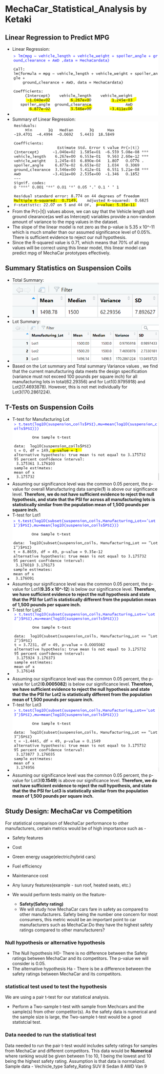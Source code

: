 # MechaCar_Statistical_Analysis by Ketaki
## Linear Regression to Predict MPG
- Linear Regression:
- ![](https://github.com/ketpradh/MechaCar_Statistical_Analysis/blob/main/Resources/Linear%20Regression%20to%20Predict%20MPG%20Fig%201.PNG) 
- Summary of Linear Regression:
- ![](https://github.com/ketpradh/MechaCar_Statistical_Analysis/blob/main/Resources/Linear%20Regression%20to%20Predict%20MPG%20Fig%202.PNG)
- From the Pr(>|t|) values above, we can say that the Vehicle length and ground clearance(as well as Intercept) variables provide a non-random amount of variance to the mpg values in the dataset.
- The slope of the linear model is not zero as the p-value is 5.35 x 10^-11 which is much smaller than our assumed significance level of 0.05%. There is sufficient evidence to reject our null hypothesis.
- Since the R-squared value is 0.71, which means that 70% of all mpg values will be correct using this linear model, this linear model can predict mpg of MechaCar prototypes effectively.
## Summary Statistics on Suspension Coils
- Total Summary:
- ![](https://github.com/ketpradh/MechaCar_Statistical_Analysis/blob/main/Resources/Summary%20Statistics%20on%20Suspension%20Coils%20Fig.1.PNG)
- Lot Summary:
- ![](https://github.com/ketpradh/MechaCar_Statistical_Analysis/blob/main/Resources/Summary%20Statistics%20on%20Suspension%20Coils%20Fig.2.PNG)
- Based on the Lot summary and Total summary Variance values , we find that the current manufacturing data meets the design specification (variance must not exceed 100 pounds per square inch) for all manufacturing lots in total(62.29356) and for Lot1(0.9795918) and Lot2(7.4693878). However, this is not met individually for Lot3(170.2861224).
## T-Tests on Suspension Coils
- T-test for Manufacturing Lot
- ![](https://github.com/ketpradh/MechaCar_Statistical_Analysis/blob/main/Resources/T-Tests%20on%20Suspension%20Coils.PNG)
- Assuming our significance level was the common 0.05 percent, the p-value for overall Manufacturing data sample(**1**) is above our significance level. **Therefore, we do not have sufficient evidence to reject the null hypothesis, and state that the PSI for across all manufacturing lots is statistically similar from the population mean of 1,500 pounds per square inch.**
- T-test for Lot1
- ![](https://github.com/ketpradh/MechaCar_Statistical_Analysis/blob/main/Resources/T-Tests%20on%20Suspension%20Coils%20Lot%201.PNG)
- Assuming our significance level was the common 0.05 percent, the p-value for Lot1(**9.35 x 10^-12**) is below our significance level. **Therefore, we have sufficient evidence to reject the null hypothesis and state that the PSI for Lot1 is statistically different from the population mean of 1,500 pounds per square inch.**
- T-test for Lot2
- ![](https://github.com/ketpradh/MechaCar_Statistical_Analysis/blob/main/Resources/T-Tests%20on%20Suspension%20Coils%20Lot%202.PNG)
- Assuming our significance level was the common 0.05 percent, the p-value for Lot2(**0.0005082**) is below our significance level. **Therefore, we have sufficient evidence to reject the null hypothesis and state that the the PSI for Lot2 is statistically different from the population mean of 1,500 pounds per square inch.**
- T-test for Lot3
- ![](https://github.com/ketpradh/MechaCar_Statistical_Analysis/blob/main/Resources/T-Tests%20on%20Suspension%20Coils%20Lot%203.PNG)
- Assuming our significance level was the common 0.05 percent, the p-value for Lot3(**0.1549**) is above our significance level. **Therefore, we do not have sufficient evidence to reject the null hypothesis, and state that the the PSI for Lot3 is statistically similar from the population mean of 1,500 pounds per square inch.**
## Study Design: MechaCar vs Competition
For statistical comparison of MechaCar performance to other manufacturers, certain metrics would be of high importance such as -
- Safety features
- Cost
- Green energy usage(electric/hybrid cars)
- Fuel efficiency
- Maintenance cost
- Any luxury features(example - sun roof, heated seats, etc.)

- We would perform tests mainly on the feature-
  - **Safety(Safety rating)**
  - We will study how MechaCar cars fare in safety as compared to other manufacturers. Safety being the number one concern for most consumers, this metric would be an important point to car manufacturers such as MechaCar.Do they have the highest safety ratings compared to other manufacturers?
  
### Null hypothesis or alternative hypothesis
- The Null hypothesis H0- There is no difference between the Safety ratings between MechaCar and its competitors. The p-value we will consider is 0.05.
- The alternative hypothesis Ha - There is be a difference between the safety ratings between MechaCar and its competitors.

 ### statistical test used to test the hypothesis
We are using a pair t-test for our statistical analysis. 
- Perform a Two-sample t-test with sample from Mechcars and the sample(s) from other competitor(s). As the safety data is numerical and the sample size is large, the Two-sample t-test would be a good statistcial test.

### Data needed to run the statistical test
Data needed to run the pair t-test would includes safety ratings for samples from MechaCar and different competitors. This data would be **Numerical** where ranking would be given between 1 to 10, 1 being the lowest and 10 being the highest safety rating. Assumption is that data is normalized.
Sample data -
Vechicle_type  Safety_Rating
SUV             8
Sedan           8
AWD Van         9
